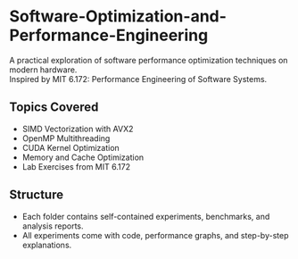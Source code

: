 # Software-Optimization-and-Performance-Engineering


A practical exploration of software performance optimization techniques on modern hardware.  
Inspired by MIT 6.172: Performance Engineering of Software Systems.

## Topics Covered
- SIMD Vectorization with AVX2
- OpenMP Multithreading
- CUDA Kernel Optimization
- Memory and Cache Optimization
- Lab Exercises from MIT 6.172

## Structure
- Each folder contains self-contained experiments, benchmarks, and analysis reports.
- All experiments come with code, performance graphs, and step-by-step explanations.
